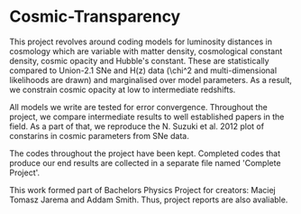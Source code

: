 # Cosmic-Transparency

This project revolves around coding models for luminosity distances in cosmology which are variable with matter density, cosmological constant density, cosmic opacity and Hubble's constant. These are statistically compared to Union-2.1 SNe and H(z) data (\chi^2 and multi-dimensional likelihoods are drawn) and marginalised over model parameters. As a result, we constrain cosmic opacity at low to intermediate redshifts.

All models we write are tested for error convergence. Throughout the project, we compare intermediate results to well established papers in the field. As a part of that, we reproduce the N. Suzuki et al. 2012 plot of constarins in cosmic parameters from SNe data.

The codes throughout the project have been kept. Completed codes that produce our end results are collected in a separate file named 'Complete Project'.

This work formed part of Bachelors Physics Project for creators: Maciej Tomasz Jarema and Addam Smith. Thus, project reports are also avaliable.



